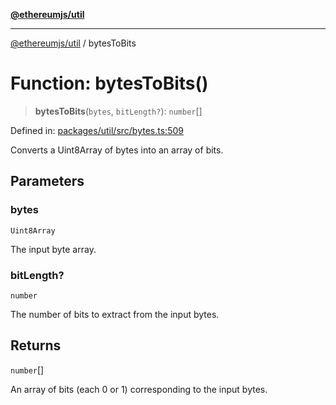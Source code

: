 [**@ethereumjs/util**](../README.md)

***

[@ethereumjs/util](../README.md) / bytesToBits

# Function: bytesToBits()

> **bytesToBits**(`bytes`, `bitLength?`): `number`[]

Defined in: [packages/util/src/bytes.ts:509](https://github.com/ethereumjs/ethereumjs-monorepo/blob/master/packages/util/src/bytes.ts#L509)

Converts a Uint8Array of bytes into an array of bits.

## Parameters

### bytes

`Uint8Array`

The input byte array.

### bitLength?

`number`

The number of bits to extract from the input bytes.

## Returns

`number`[]

An array of bits (each 0 or 1) corresponding to the input bytes.
